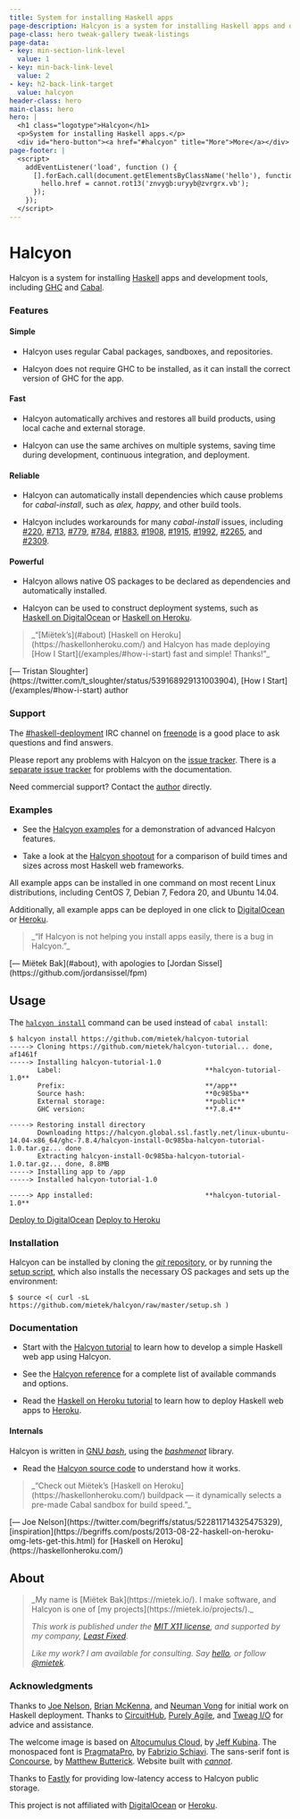 ```yaml
---
title: System for installing Haskell apps
page-description: Halcyon is a system for installing Haskell apps and development tools.
page-class: hero tweak-gallery tweak-listings
page-data:
- key: min-section-link-level
  value: 1
- key: min-back-link-level
  value: 2
- key: h2-back-link-target
  value: halcyon
header-class: hero
main-class: hero
hero: |
  <h1 class="logotype">Halcyon</h1>
  <p>System for installing Haskell apps.</p>
  <div id="hero-button"><a href="#halcyon" title="More">More</a></div>
page-footer: |
  <script>
    addEventListener('load', function () {
      [].forEach.call(document.getElementsByClassName('hello'), function (hello) {
        hello.href = cannot.rot13('znvygb:uryyb@zvrgrx.vb');
      });
    });
  </script>
---
```



Halcyon
=======

Halcyon is a system for installing [Haskell](https://haskell.org/) apps and development tools, including [GHC](https://downloads.haskell.org/~ghc/latest/docs/html/users_guide/) and [Cabal](https://www.haskell.org/cabal/users-guide/).


### Features

#### Simple

- Halcyon uses regular Cabal packages, sandboxes, and repositories.

- Halcyon does not require GHC to be installed, as it can install the correct version of GHC for the app.


#### Fast

- Halcyon automatically archives and restores all build products, using local cache and external storage.

- Halcyon can use the same archives on multiple systems, saving time during development, continuous integration, and deployment.


#### Reliable

- Halcyon can automatically install dependencies which cause problems for _cabal-install_, such as _alex,_ _happy,_ and other build tools.

- Halcyon includes workarounds for many _cabal-install_ issues, including [#220](https://github.com/haskell/cabal/issues/220),
[#713](https://github.com/haskell/cabal/issues/713), [#779](https://github.com/haskell/cabal/issues/779), [#784](https://github.com/haskell/cabal/issues/784), [#1883](https://github.com/haskell/cabal/issues/1883), [#1908](https://github.com/haskell/cabal/issues/1908), [#1915](https://github.com/haskell/cabal/issues/1915), [#1992](https://github.com/haskell/cabal/issues/1992), [#2265](https://github.com/haskell/cabal/issues/2265), and [#2309](https://github.com/haskell/cabal/issues/2309).


#### Powerful

- Halcyon allows native OS packages to be declared as dependencies and automatically installed.

- Halcyon can be used to construct deployment systems, such as [Haskell on DigitalOcean](https://halcyon.sh/deploy/) or [Haskell on Heroku](https://haskellonheroku.com/).


<aside>
<a class="micro face tristan-sloughter" href="https://twitter.com/t_sloughter/status/539168929131003904"></a>
<blockquote>_“[Miëtek’s](#about) [Haskell on Heroku](https://haskellonheroku.com/) and Halcyon has made deploying [How I Start](/examples/#how-i-start) fast and simple!  Thanks!”_</blockquote>
<p>[— Tristan Sloughter](https://twitter.com/t_sloughter/status/539168929131003904), [How I Start](/examples/#how-i-start) author</p>
</aside>


### Support

The <a href="irc://chat.freenode.net/haskell-deployment">#haskell-deployment</a> IRC channel on [freenode](https://freenode.net/) is a good place to ask questions and find answers.

Please report any problems with Halcyon on the [issue tracker](https://github.com/mietek/halcyon/issues).  There is a [separate issue tracker](https://github.com/mietek/halcyon-website/issues) for problems with the documentation.

Need commercial support?  Contact the [author](#about) directly.


### Examples

- See the [Halcyon examples](/examples/) for a demonstration of advanced Halcyon features.

- Take a look at the [Halcyon shootout](/shootout/) for a comparison of build times and sizes across most Haskell web frameworks.

All example apps can be installed in one command on most recent Linux distributions, including CentOS 7, Debian 7, Fedora 20, and Ubuntu 14.04.

Additionally, all example apps can be deployed in one click to [DigitalOcean](https://digitalocean.com) or [Heroku](https://heroku.com/).


<aside>
<a class="micro face mietek" href="#about"></a>
<blockquote>_“If Halcyon is not helping you install apps easily, there is a bug in Halcyon.”_</blockquote>
<p>[— Miëtek Bak](#about), with apologies to [Jordan Sissel](https://github.com/jordansissel/fpm)</p>
</aside>


Usage
-----

The [`halcyon install`](/reference/#halcyon-install) command can be used instead of `cabal install`:

```
$ halcyon install https://github.com/mietek/halcyon-tutorial
-----> Cloning https://github.com/mietek/halcyon-tutorial... done, af1461f
-----> Installing halcyon-tutorial-1.0
       Label:                                    **halcyon-tutorial-1.0**
       Prefix:                                   **/app**
       Source hash:                              **0c985ba**
       External storage:                         **public**
       GHC version:                              **7.8.4**

-----> Restoring install directory
       Downloading https://halcyon.global.ssl.fastly.net/linux-ubuntu-14.04-x86_64/ghc-7.8.4/halcyon-install-0c985ba-halcyon-tutorial-1.0.tar.gz... done
       Extracting halcyon-install-0c985ba-halcyon-tutorial-1.0.tar.gz... done, 8.8MB
-----> Installing app to /app
-----> Installed halcyon-tutorial-1.0

-----> App installed:                            **halcyon-tutorial-1.0**
```

<a class="digitalocean-button" href="https://halcyon.sh/deploy/?url=https://github.com/mietek/howistart">Deploy to DigitalOcean</a>
<a class="heroku-button" href="https://heroku.com/deploy?template=https://github.com/mietek/howistart">Deploy to Heroku</a>


### Installation

Halcyon can be installed by cloning the [_git_ repository](https://github.com/mietek/halcyon), or by running the [setup script](https://github.com/mietek/halcyon/blob/master/setup.sh), which also installs the necessary OS packages and sets up the environment:

```
$ source <( curl -sL https://github.com/mietek/halcyon/raw/master/setup.sh )
```


### Documentation

- Start with the [Halcyon tutorial](/tutorial/) to learn how to develop a simple Haskell web app using Halcyon.

- See the [Halcyon reference](/reference/) for a complete list of available commands and options.

- Read the [Haskell on Heroku tutorial](https://haskellonheroku.com/tutorial/) to learn how to deploy Haskell web apps to [Heroku](https://heroku.com/).


#### Internals

Halcyon is written in [GNU _bash_](https://gnu.org/software/bash/), using the [_bashmenot_](https://bashmenot.mietek.io/) library.

- Read the [Halcyon source code](https://github.com/mietek/halcyon) to understand how it works.


<aside>
<a class="micro face joe-nelson" href="https://twitter.com/begriffs/status/522811714325475329"></a>
<blockquote>_“Check out Miëtek’s [Haskell on Heroku](https://haskellonheroku.com/) buildpack — it dynamically selects a pre-made Cabal sandbox for build speed.”_</blockquote>
<p>[— Joe Nelson](https://twitter.com/begriffs/status/522811714325475329), [inspiration](https://begriffs.com/posts/2013-08-22-haskell-on-heroku-omg-lets-get-this.html) for [Haskell on Heroku](https://haskellonheroku.com/)</p>
</aside>


About
-----

<div class="aside-like">
<a class="face mietek" href="https://mietek.io/"></a>
<blockquote>_My name is [Miëtek Bak](https://mietek.io/).  I make software, and Halcyon is one of [my projects](https://mietek.io/projects/)._

_This work is published under the [MIT X11 license](/license/), and supported by my company, [Least Fixed](https://leastfixed.com/)._

_Like my work?  I am available for consulting.  Say <a class="hello" href="">hello</a>, or follow <a href="https://twitter.com/mietek">@mietek</a>._
</blockquote>
</div>


### Acknowledgments

Thanks to [Joe Nelson](http://begriffs.com/), [Brian McKenna](http://brianmckenna.org/), and [Neuman Vong](https://github.com/luciferous) for initial work on Haskell deployment.  Thanks to [CircuitHub](https://circuithub.com/), [Purely Agile](http://purelyagile.com/), and [Tweag I/O](http://tweag.io/) for advice and assistance.

The welcome image is based on [Altocumulus Cloud](https://flickr.com/photos/kubina/146306532/), by [Jeff Kubina](https://flickr.com/photos/kubina/).  The monospaced font is [PragmataPro](http://fsd.it/fonts/pragmatapro.htm), by [Fabrizio Schiavi](http://fsd.it/).  The sans-serif font is [Concourse](http://practicaltypography.com/concourse.html), by [Matthew Butterick](http://practicaltypography.com/).  Website built with [_cannot_](https://cannot.mietek.io/).

Thanks to [Fastly](https://www.fastly.com/) for providing low-latency access to Halcyon public storage.

This project is not affiliated with [DigitalOcean](https://digitalocean.com/) or [Heroku](https://heroku.com/).
